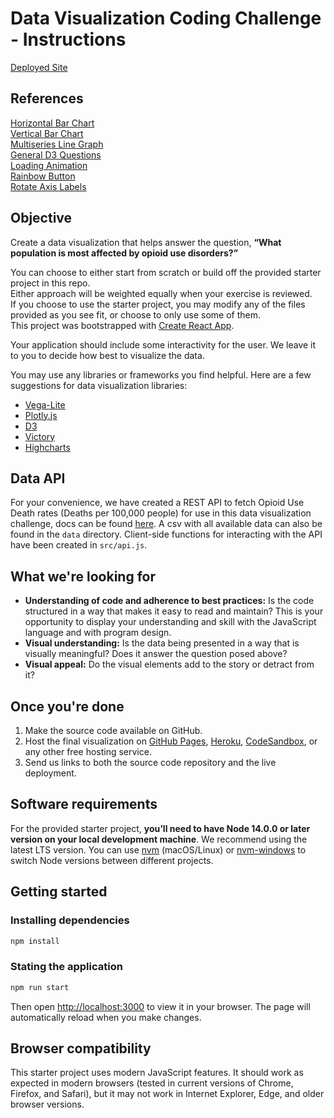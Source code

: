 # Data Visualization Coding Challenge - Instructions

[Deployed Site](https://eden-data-viz-challenge.netlify.app/)

## References

[Horizontal Bar Chart](https://observablehq.com/@d3/horizontal-bar-chart?collection=@d3/charts)  
[Vertical Bar Chart](https://observablehq.com/@d3/bar-chart?collection=@d3/charts)  
[Multiseries Line Graph](https://observablehq.com/@d3/multi-line-chart?collection=@d3/charts)  
[General D3 Questions](https://observablehq.com/explore)  
[Loading Animation](https://codepen.io/krysmalskipl/pen/xxWNyaq)  
[Rainbow Button](https://codepen.io/astitva2009/embed/ExQeNxb?height=441&theme-id=dark&default-tab=result&slug-hash=ExQeNxb&user=astitva2009&name=cp_embed_51#css-box)  
[Rotate Axis Labels](https://stackoverflow.com/questions/20947488/d3-grouped-bar-chart-how-to-rotate-the-text-of-x-axis-ticks)  



## Objective
Create a data visualization that helps answer the question, **“What population is most affected by opioid use disorders?”**

You can choose to either start from scratch or build off the provided starter project in this repo.  
Either approach will be weighted equally when your exercise is reviewed.  
If you choose to use the starter project, you may modify any of the files provided as you see fit, or choose to only use some of them.  
This project was bootstrapped with [Create React App](https://github.com/facebook/create-react-app).

Your application should include some interactivity for the user. We leave it to you to decide how best to visualize the data.

You may use any libraries or frameworks you find helpful. Here are a few suggestions for data visualization libraries:
- [Vega-Lite](https://vega.github.io/vega-lite)
- [Plotly.js](https://plot.ly/javascript)
- [D3](https://d3js.org/)
- [Victory](https://github.com/FormidableLabs/victory)
- [Highcharts](https://github.com/highcharts/highcharts)

## Data API
For your convenience, we have created a REST API to fetch Opioid Use Death rates (Deaths per 100,000 people) for use in this data visualization challenge, docs can be found [here](https://vizhub.healthdata.org/data-viz-challenge-api/). A csv with all available data can also be found in the `data` directory. Client-side functions for interacting with the API have been created in `src/api.js`.

## What we're looking for

- **Understanding of code and adherence to best practices:** Is the code structured in a way that makes it easy to read and maintain? This is your opportunity to display your understanding and skill with the JavaScript language and with program design.
- **Visual understanding:** Is the data being presented in a way that is visually meaningful? Does it answer the question posed above?
- **Visual appeal:** Do the visual elements add to the story or detract from it?  

## Once you're done

1. Make the source code available on GitHub.
1. Host the final visualization on [GitHub Pages](https://pages.github.com/), [Heroku](https://www.heroku.com/), [CodeSandbox](https://codesandbox.io/), or any other free hosting service.
1. Send us links to both the source code repository and the live deployment.   

## Software requirements
For the provided starter project, **you’ll need to have Node 14.0.0 or later version on your local development machine**. 
We recommend using the latest LTS version. You can use [nvm](https://github.com/creationix/nvm#installation) (macOS/Linux) or [nvm-windows](https://github.com/coreybutler/nvm-windows#node-version-manager-nvm-for-windows) to switch Node versions between different projects.

## Getting started

### Installing dependencies

```bash
npm install
```

### Stating the application

```bash
npm run start
```

Then open [http://localhost:3000](http://localhost:3000) to view it in your browser.
The page will automatically reload when you make changes.

## Browser compatibility

This starter project uses modern JavaScript features. It should work as expected in modern browsers (tested in current versions of Chrome, Firefox, and Safari), but it may not work in Internet Explorer, Edge, and older browser versions.
